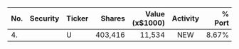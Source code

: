 No. | Security | Ticker | Shares | Value (x$1000) | Activity | % Port
|--- | --- | --- | ---:| ---:|:---:| ---:|
 4.||U</a>|403,416|11,534|NEW|8.67%|<a href=rel="bookmark"></a>
